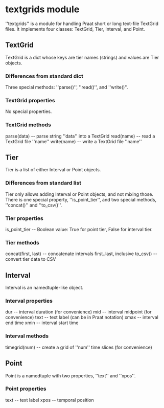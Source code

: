 # textgrids module

''textgrids'' is a module for handling Praat short or long text-file TextGrid files. It implements four classes: TextGrid, Tier, Interval, and Point.

## TextGrid

TextGrid is a dict whose keys are tier names (strings) and values are Tier objects.

### Differences from standard dict

Three special methods: ''parse()'', ''read()'', and ''write()''.

### TextGrid properties

No special properties.

### TextGrid methods

parse(data) -- parse string ''data'' into a TextGrid
read(name) -- read a TextGrid file ''name''
write(name) -- write a TextGrid file ''name''

## Tier

Tier is a list of either Interval or Point objects.

### Differences from standard list

Tier only allows adding Interval or Point objects, and not mixing those. There is one special property, ''is_point_tier'', and two special methods, ''concat()'' and ''to_csv()''.

### Tier properties

is_point_tier -- Boolean value: True for point tier, False for interval tier.

### Tier methods

concat(first, last) -- concatenate intervals first..last, inclusive
to_csv() -- convert tier data to CSV

## Interval

Interval is an namedtuple-like object.

### Interval properties

dur -- interval duration (for convenience)
mid -- interval midpoint (for convenience)
text -- text label (can be in Praat notation)
xmax -- interval end time
xmin -- interval start time

### Interval methods

timegrid(num) -- create a grid of ''num'' time slices (for convenience)

## Point

Point is a namedtuple with two properties, ''text'' and ''xpos''.

### Point properties

text -- text label
xpos -- temporal position
